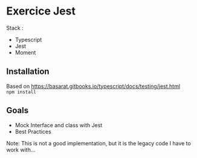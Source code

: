 # Exercice Jest 

Stack : 
* Typescript
* Jest
* Moment

## Installation 
Based on https://basarat.gitbooks.io/typescript/docs/testing/jest.html  
`npm install`

## Goals
* Mock Interface and class with Jest
* Best Practices


Note: This is not a good implementation, but it is the legacy code I have to work with...
